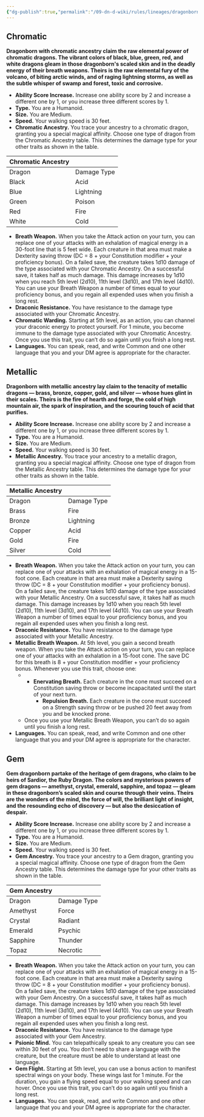 ```yaml
---
{"dg-publish":true,"permalink":"/09-dn-d-wiki/rules/lineages/dragonborn/","tags":["race"]}
---
```


## Chromatic

**Dragonborn with chromatic ancestry claim the raw elemental power of chromatic dragons. The vibrant colors of black, blue, green, red, and white dragons gleam in those dragonborn's scaled skin and in the deadly energy of their breath weapons. Theirs is the raw elemental fury of the volcano, of biting arctic winds, and of raging lightning storms, as well as the subtle whisper of swamp and forest, toxic and corrosive.**

- **Ability Score Increase.** Increase one ability score by 2 and increase a different one by 1, or you increase three different scores by 1.
- **Type.** You are a Humanoid.
- **Size.** You are Medium.
- **Speed.** Your walking speed is 30 feet.
- **Chromatic Ancestry.** You trace your ancestry to a chromatic dragon, granting you a special magical affinity. Choose one type of dragon from the Chromatic Ancestry table. This determines the damage type for your other traits as shown in the table.

|Chromatic Ancestry|   |
|---|---|
|Dragon|Damage Type|
|Black|Acid|
|Blue|Lightning|
|Green|Poison|
|Red|Fire|
|White|Cold|

- **Breath Weapon.** When you take the Attack action on your turn, you can replace one of your attacks with an exhalation of magical energy in a 30-foot line that is 5 feet wide. Each creature in that area must make a Dexterity saving throw (DC = 8 + your Constitution modifier + your proficiency bonus). On a failed save, the creature takes 1d10 damage of the type associated with your Chromatic Ancestry. On a successful save, it takes half as much damage. This damage increases by 1d10 when you reach 5th level (2d10), 11th level (3d10), and 17th level (4d10). You can use your Breath Weapon a number of times equal to your proficiency bonus, and you regain all expended uses when you finish a long rest.
- **Draconic Resistance.** You have resistance to the damage type associated with your Chromatic Ancestry.
- **Chromatic Warding.** Starting at 5th level, as an action, you can channel your draconic energy to protect yourself. For 1 minute, you become immune to the damage type associated with your Chromatic Ancestry. Once you use this trait, you can’t do so again until you finish a long rest.
- **Languages.** You can speak, read, and write Common and one other language that you and your DM agree is appropriate for the character.

## Metallic

**Dragonborn with metallic ancestry lay claim to the tenacity of metallic dragons — brass, bronze, copper, gold, and silver — whose hues glint in their scales. Theirs is the fire of hearth and forge, the cold of high mountain air, the spark of inspiration, and the scouring touch of acid that purifies.**

- **Ability Score Increase.** Increase one ability score by 2 and increase a different one by 1, or you increase three different scores by 1.
- **Type.** You are a Humanoid.
- **Size.** You are Medium.
- **Speed.** Your walking speed is 30 feet.
- **Metallic Ancestry.** You trace your ancestry to a metallic dragon, granting you a special magical affinity. Choose one type of dragon from the Metallic Ancestry table. This determines the damage type for your other traits as shown in the table.

|Metallic Ancestry|   |
|---|---|
|Dragon|Damage Type|
|Brass|Fire|
|Bronze|Lightning|
|Copper|Acid|
|Gold|Fire|
|Silver|Cold|

- **Breath Weapon.** When you take the Attack action on your turn, you can replace one of your attacks with an exhalation of magical energy in a 15-foot cone. Each creature in that area must make a Dexterity saving throw (DC = 8 + your Constitution modifier + your proficiency bonus). On a failed save, the creature takes 1d10 damage of the type associated with your Metallic Ancestry. On a successful save, it takes half as much damage. This damage increases by 1d10 when you reach 5th level (2d10), 11th level (3d10), and 17th level (4d10). You can use your Breath Weapon a number of times equal to your proficiency bonus, and you regain all expended uses when you finish a long rest.
- **Draconic Resistance.** You have resistance to the damage type associated with your Metallic Ancestry.
- **Metallic Breath Weapon.** At 5th level, you gain a second breath weapon. When you take the Attack action on your turn, you can replace one of your attacks with an exhalation in a 15-foot cone. The save DC for this breath is 8 + your Constitution modifier + your proficiency bonus. Whenever you use this trait, choose one:
    - - **Enervating Breath.** Each creature in the cone must succeed on a Constitution saving throw or become incapacitated until the start of your next turn.
        - **Repulsion Breath.** Each creature in the cone must succeed on a Strength saving throw or be pushed 20 feet away from you and be knocked prone.
    - Once you use your Metallic Breath Weapon, you can’t do so again until you finish a long rest.
- **Languages.** You can speak, read, and write Common and one other language that you and your DM agree is appropriate for the character.

## Gem

**Gem dragonborn partake of the heritage of gem dragons, who claim to be heirs of Sardior, the Ruby Dragon. The colors and mysterious powers of gem dragons — amethyst, crystal, emerald, sapphire, and topaz — gleam in these dragonborn’s scaled skin and course through their veins. Theirs are the wonders of the mind, the force of will, the brilliant light of insight, and the resounding echo of discovery — but also the desiccation of despair.**

- **Ability Score Increase.** Increase one ability score by 2 and increase a different one by 1, or you increase three different scores by 1.
- **Type.** You are a Humanoid.
- **Size.** You are Medium.
- **Speed.** Your walking speed is 30 feet.
- **Gem Ancestry.** You trace your ancestry to a Gem dragon, granting you a special magical affinity. Choose one type of dragon from the Gem Ancestry table. This determines the damage type for your other traits as shown in the table.

|Gem Ancestry|   |
|---|---|
|Dragon|Damage Type|
|Amethyst|Force|
|Crystal|Radiant|
|Emerald|Psychic|
|Sapphire|Thunder|
|Topaz|Necrotic|

- **Breath Weapon.** When you take the Attack action on your turn, you can replace one of your attacks with an exhalation of magical energy in a 15-foot cone. Each creature in that area must make a Dexterity saving throw (DC = 8 + your Constitution modifier + your proficiency bonus). On a failed save, the creature takes 1d10 damage of the type associated with your Gem Ancestry. On a successful save, it takes half as much damage. This damage increases by 1d10 when you reach 5th level (2d10), 11th level (3d10), and 17th level (4d10). You can use your Breath Weapon a number of times equal to your proficiency bonus, and you regain all expended uses when you finish a long rest.
- **Draconic Resistance.** You have resistance to the damage type associated with your Gem Ancestry.
- **Psionic Mind.** You can telepathically speak to any creature you can see within 30 feet of you. You don’t need to share a language with the creature, but the creature must be able to understand at least one language.
- **Gem Flight.** Starting at 5th level, you can use a bonus action to manifest spectral wings on your body. These wings last for 1 minute. For the duration, you gain a flying speed equal to your walking speed and can hover. Once you use this trait, you can’t do so again until you finish a long rest.
- **Languages.** You can speak, read, and write Common and one other language that you and your DM agree is appropriate for the character.